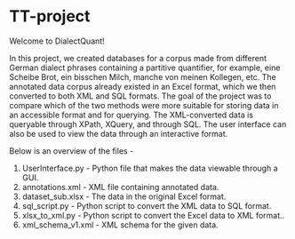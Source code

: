 # TT-project

Welcome to DialectQuant!

In this project, we created databases for a corpus made from different German dialect phrases containing a partitive quantifier, for example, eine Scheibe Brot, ein bisschen Milch, manche von meinen Kollegen, etc. The annotated data corpus already existed in an Excel format, which we then converted to both XML and SQL formats. The goal of the project was to compare which of the two methods were more suitable for storing data in an accessible format and for querying. The XML-converted data is queryable through XPath, XQuery, and through SQL. The user interface can also be used to view the data through an interactive format.

Below is an overview of the files -
1. UserInterface.py - Python file that makes the data viewable through a GUI.
2. annotations.xml - XML file containing annotated data.
3. dataset_sub.xlsx - The data in the original Excel format.
4. sql_script.py - Python script to convert the XML data to SQL format.
5. xlsx_to_xml.py - Python script to convert the Excel data to XML format..
6. xml_schema_v1.xml - XML schema for the given data.

